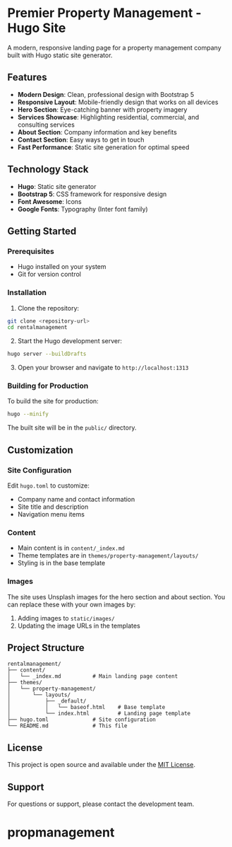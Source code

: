 # Premier Property Management - Hugo Site

A modern, responsive landing page for a property management company built with Hugo static site generator.

## Features

- **Modern Design**: Clean, professional design with Bootstrap 5
- **Responsive Layout**: Mobile-friendly design that works on all devices
- **Hero Section**: Eye-catching banner with property imagery
- **Services Showcase**: Highlighting residential, commercial, and consulting services
- **About Section**: Company information and key benefits
- **Contact Section**: Easy ways to get in touch
- **Fast Performance**: Static site generation for optimal speed

## Technology Stack

- **Hugo**: Static site generator
- **Bootstrap 5**: CSS framework for responsive design
- **Font Awesome**: Icons
- **Google Fonts**: Typography (Inter font family)

## Getting Started

### Prerequisites

- Hugo installed on your system
- Git for version control

### Installation

1. Clone the repository:
```bash
git clone <repository-url>
cd rentalmanagement
```

2. Start the Hugo development server:
```bash
hugo server --buildDrafts
```

3. Open your browser and navigate to `http://localhost:1313`

### Building for Production

To build the site for production:

```bash
hugo --minify
```

The built site will be in the `public/` directory.

## Customization

### Site Configuration

Edit `hugo.toml` to customize:
- Company name and contact information
- Site title and description
- Navigation menu items

### Content

- Main content is in `content/_index.md`
- Theme templates are in `themes/property-management/layouts/`
- Styling is in the base template

### Images

The site uses Unsplash images for the hero section and about section. You can replace these with your own images by:
1. Adding images to `static/images/`
2. Updating the image URLs in the templates

## Project Structure

```
rentalmanagement/
├── content/
│   └── _index.md          # Main landing page content
├── themes/
│   └── property-management/
│       └── layouts/
│           ├── _default/
│           │   └── baseof.html    # Base template
│           └── index.html         # Landing page template
├── hugo.toml              # Site configuration
└── README.md              # This file
```

## License

This project is open source and available under the [MIT License](LICENSE).

## Support

For questions or support, please contact the development team.
# propmanagement
